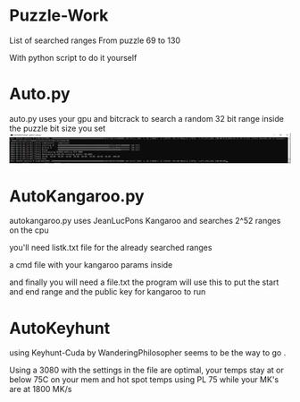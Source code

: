 # Puzzle-Work
List of searched ranges
From puzzle 69 to 130

With python script to do it yourself
# Auto.py
auto.py uses your gpu and bitcrack to search a random 32 bit range inside the puzzle bit size you set
![](Images/bitcrack.PNG)
# AutoKangaroo.py
autokangaroo.py uses JeanLucPons Kangaroo and searches 2^52 ranges on the cpu 

you'll need listk.txt file for the already searched ranges

a cmd file with your kangaroo params inside 

and finally you will need a file.txt the program will use this to put the start and end range and the public key for kangaroo to run
# AutoKeyhunt
using Keyhunt-Cuda by WanderingPhilosopher seems to be the way to go .

Using a 3080 with the settings in the file are optimal, your temps stay at or below 75C on your mem and hot spot temps using PL 75 while your MK's are at 1800 MK/s
